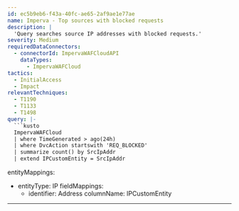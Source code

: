 ```yaml
---
id: ec5b9eb6-f43a-40fc-ae65-2af9ae1e77ae
name: Imperva - Top sources with blocked requests
description: |
  'Query searches source IP addresses with blocked requests.'
severity: Medium
requiredDataConnectors:
  - connectorId: ImpervaWAFCloudAPI
    dataTypes:
      - ImpervaWAFCloud
tactics:
  - InitialAccess
  - Impact
relevantTechniques:
  - T1190
  - T1133
  - T1498
query: |-
  ```kusto
  ImpervaWAFCloud
  | where TimeGenerated > ago(24h)
  | where DvcAction startswith 'REQ_BLOCKED'
  | summarize count() by SrcIpAddr
  | extend IPCustomEntity = SrcIpAddr
  ```
entityMappings:
  - entityType: IP
    fieldMappings:
      - identifier: Address
        columnName: IPCustomEntity
---
```



